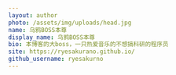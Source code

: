 ```yaml
---
layout: author
photo: /assets/img/uploads/head.jpg
name: 乌鸦BOSS本尊
display_name: 乌鸦BOSS本尊
bio: 本博客的大boss，一只热爱音乐的不想搞科研的程序员
site: https://ryesakurano.github.io/
github_username: ryesakurno
---
```



